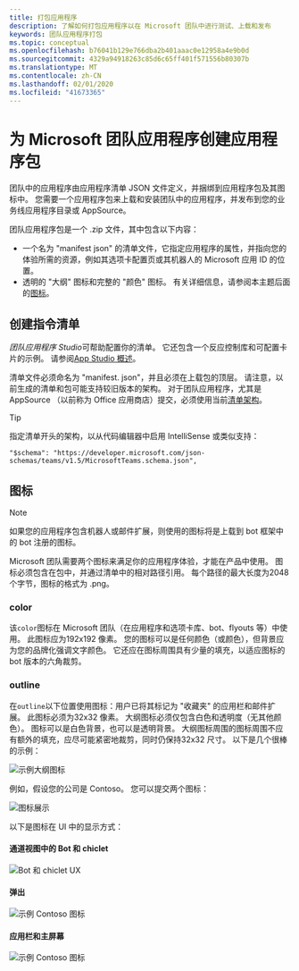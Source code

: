 ```yaml
---
title: 打包应用程序
description: 了解如何打包应用程序以在 Microsoft 团队中进行测试、上载和发布
keywords: 团队应用程序打包
ms.topic: conceptual
ms.openlocfilehash: b76041b129e766dba2b401aaac0e12958a4e9b0d
ms.sourcegitcommit: 4329a94918263c85d6c65ff401f571556b80307b
ms.translationtype: MT
ms.contentlocale: zh-CN
ms.lasthandoff: 02/01/2020
ms.locfileid: "41673365"
---
```

# <a name="create-an-app-package-for-your-microsoft-teams-app"></a>为 Microsoft 团队应用程序创建应用程序包

团队中的应用程序由应用程序清单 JSON 文件定义，并捆绑到应用程序包及其图标中。 您需要一个应用程序包来上载和安装团队中的应用程序，并发布到您的业务线应用程序目录或 AppSource。

团队应用程序包是一个 .zip 文件，其中包含以下内容：

* 一个名为 "manifest json" 的清单文件，它指定应用程序的属性，并指向您的体验所需的资源，例如其选项卡配置页或其机器人的 Microsoft 应用 ID 的位置。
* 透明的 "大纲" 图标和完整的 "颜色" 图标。 有关详细信息，请参阅本主题后面的[图标](#icons)。

## <a name="creating-a-manifest"></a>创建指令清单

*团队应用程序 Studio*可帮助配置你的清单。 它还包含一个反应控制库和可配置卡片的示例。 请参阅[App Studio 概述](~/concepts/build-and-test/app-studio-overview.md)。

清单文件必须命名为 "manifest. json"，并且必须在上载包的顶层。 请注意，以前生成的清单和包可能支持较旧版本的架构。 对于团队应用程序，尤其是 AppSource （以前称为 Office 应用商店）提交，必须使用当前[清单架构](~/resources/schema/manifest-schema.md)。

> [!TIP]
> 指定清单开头的架构，以从代码编辑器中启用 IntelliSense 或类似支持：
>
> `"$schema": "https://developer.microsoft.com/json-schemas/teams/v1.5/MicrosoftTeams.schema.json",`

## <a name="icons"></a>图标

> [!Note]
> 如果您的应用程序包含机器人或邮件扩展，则使用的图标将是上载到 bot 框架中的 bot 注册的图标。

Microsoft 团队需要两个图标来满足你的应用程序体验，才能在产品中使用。 图标必须包含在包中，并通过清单中的相对路径引用。 每个路径的最大长度为2048个字节，图标的格式为 .png。

### <a name="color"></a>color

该`color`图标在 Microsoft 团队（在应用程序和选项卡库、bot、flyouts 等）中使用。 此图标应为192x192 像素。 您的图标可以是任何颜色（或颜色），但背景应为您的品牌化强调文字颜色。 它还应在图标周围具有少量的填充，以适应图标的 bot 版本的六角裁剪。

### <a name="outline"></a>outline

在`outline`以下位置使用图标：用户已将其标记为 "收藏夹" 的应用栏和邮件扩展。 此图标必须为32x32 像素。 大纲图标必须仅包含白色和透明度（无其他颜色）。 图标可以是白色背景，也可以是透明背景。 大纲图标周围的图标周围不应有额外的填充，应尽可能紧密地裁剪，同时仍保持32x32 尺寸。 以下是几个很棒的示例：

![示例大纲图标](~/assets/images/icons/sample20x20s.png)

例如，假设您的公司是 Contoso。 您可以提交两个图标：

![图标展示](~/assets/images/framework/framework_submit_icon.png)

以下是图标在 UI 中的显示方式：

#### <a name="bot-and-chiclet-in-channel-view"></a>通道视图中的 Bot 和 chiclet

![Bot 和 chiclet UX](~/assets/images/icons/botandchiclet.png)

#### <a name="flyout"></a>弹出

![示例 Contoso 图标](~/assets/images/icons/flyout.png)

#### <a name="app-bar-and-home-screen"></a>应用栏和主屏幕

![示例 Contoso 图标](~/assets/images/icons/appbarhomescreen.png)
